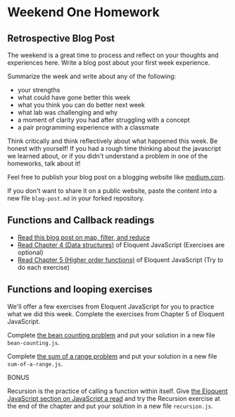 # Weekend One Homework

## Retrospective Blog Post

The weekend is a great time to process and reflect on your thoughts and experiences here. Write a blog post about your first week experience.

Summarize the week and write about any of the following:
 - your strengths
 - what could have gone better this week
 - what you think you can do better next week
 - what lab was challenging and why
 - a moment of clarity you had after struggling with a concept
 - a pair programming experience with a classmate

Think critically and think reflectively about what happened this week. Be honest with yourself! If you had a rough time thinking about the javascript we learned about, or if you didn't understand a problem in one of the homeworks, talk about it!

Feel free to publish your blog post on a blogging website like [medium.com](https://medium.com).

If you don't want to share it on a public website, paste the content into a new file `blog-post.md` in your forked repository.

## Functions and Callback readings
 - [Read this blog post on map, filter, and reduce](https://hackernoon.com/understanding-map-filter-and-reduce-in-javascript-5df1c7eee464)
 - [Read Chapter 4 (Data structures)](https://eloquentjavascript.net/04_data.html) of Eloquent JavaScript (Exercises are optional)
 - [Read Chapter 5 (Higher order functions)](https://eloquentjavascript.net/05_higher_order.html) of Eloquent JavaScript (Try to do each exercise)

## Functions and looping exercises

We'll offer a few exercises from Eloquent JavaScript for you to practice what we did this week.
Complete the exercises from Chapter 5 of Eloquent JavaScript.

Complete [the bean counting problem](http://eloquentjavascript.net/03_functions.html#h_3rsiDgC2do) and put your solution in a new file `bean-counting.js`.

Complete [the sum of a range problem](http://eloquentjavascript.net/04_data.html#h_8ZspxiCEC/) and put your solution in a new file `sum-of-a-range.js`.

BONUS

Recursion is the practice of calling a function within itself. Give [the Eloquent JavaScript section on JavaScript a read](http://eloquentjavascript.net/03_functions.html#h_jxl1p970Fy) and try the Recursion exercise at the end of the chapter and put your solution in a new file `recursion.js`.
